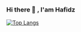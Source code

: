 
### Hi there 👋 , I'am Hafidz



<!-- [![Linkedin Badge](https://img.shields.io/badge/-hafidzafriansyah-0072b1?style=flat&logo=Linkedin&logoColor=white&link=https://www.linkedin.com/in/hafidzafriansyah/)](https://www.linkedin.com/in/hafidzafriansyah/) [![Github Badge](https://img.shields.io/badge/-hfdzafrnsyh-grey?style=flat&logo=github&logoColor=white&link=https://github.com/hfdzafrnsyh/)](https://www.github.com/hfdzafrnsyh/)  -->

<!-- --------- -->
<!-- <p align=left> <img src=https://komarev.com/ghpvc/?username=hfdzafrnsyh alt=hfdzafrnsyh /> </p> -->

<!-- ![Anurag's GitHub stats](https://github-readme-stats-git-masterrstaa-rickstaa.vercel.app/api?username=hfdzafrnsyh&show_icons=true&theme=tokyonight&text_color=ffffff)  -->
[![Top Langs](https://github-readme-stats-git-masterrstaa-rickstaa.vercel.app/api/top-langs/?username=hfdzafrnsyh&hide=blade&show_icons=true&theme=tokyonight&layout=compact&text_color=1E90FF&border_color=70a5fd&bg_color=00004d&border_radius=4&hide=html)](https://github.com/hfdzafrnsyh/github-readme-stats)




<!--
--image header
<p align=center> 
  <img src="https://raw.githubusercontent.com/hfdzafrnsyh/hfdzafrnsyh/main/hfdz-cart.png" width=210px /> 
</p>


**hfdzafrnsyh/hfdzafrnsyh** is a ✨ _special_ ✨ repository because its `README.md` (this file) appears on your GitHub profile.


--github readme stats
![Readme Card](https://github-readme-stats.vercel.app/api/pin/?username=hfdzafrnsyh&repo=todos-backend)

--tools
<p><i>Language</i></p>

![](https://img.shields.io/badge/-JavaScript-1a1a30?logo=Javascript&logoColor=yellow)
![](https://img.shields.io/badge/-Php-474a8a?logo=Php&logoColor=white)
![](https://img.shields.io/badge/-Kotlin-f8f8ff?logo=Kotlin&logoColor=b264d9)

<p><i>Framework</i></p>

![](https://img.shields.io/badge/-ReactJs-61dbfb?logo=React&logoColor=f8f8ff)
![](https://img.shields.io/badge/-Laravel-fb503b?logo=Laravel&logoColor=f8f8ff)


Here are some ideas to get you started:


- 🔭 I’m currently working on ...
- 🌱 I’m currently learning ...
- 👯 I’m looking to collaborate on ...
- 🤔 I’m looking for help with ...
- 💬 Ask me about ...
- 📫 How to reach me: ...
- 😄 Pronouns: ...
- ⚡ Fun fact: ...
-->
